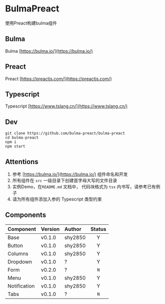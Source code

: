 # BulmaPreact
使用Preact构建bulma组件

## Bulma
Bulma [https://bulma.io/](https://bulma.io/)

## Preact
Preact [https://preactjs.com/](https://preactjs.com/)

## Typescript
Typescript [https://www.tslang.cn/](https://www.tslang.cn/)

## Dev
```shell
git clone https://github.com/bulma-preact/bulma-preact
cd bulma-preact
npm i
npm start
```

## Attentions
1. 参考 [https://bulma.io/](https://bulma.io/) 组件命名和开发 
2. 所有组件在 `src` 一级目录下创建首字母大写的文件目录 
3. 实例Demo，在`README.md` 文档中， 代码块格式为 `tsx` 内书写，请参考已有例子
4. 请为所有组件添加入参的 Typescript 类型约束

## Components
Component | Version | Author | Status 
:- | :- | :- | :-: 
Base | v0.1.0 | shy2850 | Y
Button | v0.1.0 | shy2850 | Y
Columns | v0.1.0 | shy2850 | Y
Dropdown | v0.1.0 | ? | Y
Form | v0.2.0 | ? | `N`
Menu | v0.1.0 | shy2850 | Y
Notification | v0.1.0 | shy2850 | Y
Tabs | v0.1.0 | ? | `N`

